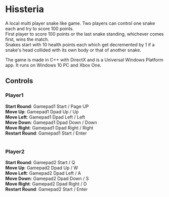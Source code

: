 # Hissteria

A local multi player snake like game. Two players can control one snake each and try to score 100 points.<br/>
First player to score 100 points or the last snake standing, whichever comes first, wins the match.<br/>
Snakes start with 10 health points each which get decremented by 1 if a snake's head collided with its own body or that of another snake.<br/>

The game is made in C++ with DirectX and is a Universal Windows Platform app. It runs on Windows 10 PC and Xbox One.


## Controls
### Player1
**Start Round**: Gamepad1 Start / Page UP <br/>
**Move Up**:  Gamepad1 Dpad Up / Up <br/>
**Move Left**:  Gamepad1 Dpad Left / Left <br/>
**Move Down**:  Gamepad1 Dpad Down / Down <br/>
**Move Right**:  Gamepad1 Dpad Right / Right <br/>
**Restart Round**: Gamepad1 Start / Enter <br/>
 <br/>
### Player2
**Start Round**:  Gamepad2 Start / Q <br/>
**Move Up**:  Gamepad2 Dpad Up / W <br/>
**Move Left**:  Gamepad2 Dpad Left / A <br/>
**Move Down**:  Gamepad2 Dpad Down / S <br/>
**Move Right**:  Gamepad2 Dpad Right / D <br/>
**Restart Round**: Gamepad2 Start / Enter <br/>
